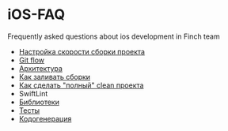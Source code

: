 # iOS-FAQ
Frequently asked questions about ios development in Finch team

- [Настройка скорости сборки проекта](CompileTime.md)
- [Git flow](GitFlow.md)  
- [Архитектура](Architecture.md)
- [Как заливать сборки](Fastlane.md)
- [Как сделать "полный" clean проекта](ProjectFullClean.md)
- SwiftLint
- [Библиотеки](AwesomeSwift.md)
- [Тесты](Tests.md)
- [Кодогенерация](CodeGen.md)
